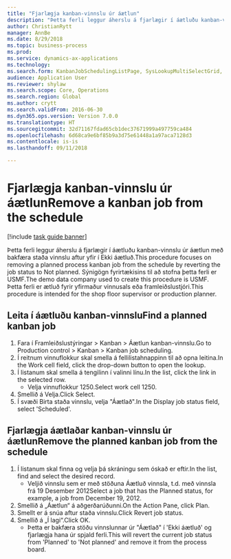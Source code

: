 ```yaml
--- 
title: "Fjarlægja kanban-vinnslu úr áætlun"
description: "Þetta ferli leggur áherslu á fjarlægir í áætluðu kanban-vinnslu úr áætlun með bakfæra staða vinnslu aftur yfir í Ekki áætluð."
author: ChristianRytt
manager: AnnBe
ms.date: 8/29/2018
ms.topic: business-process
ms.prod: 
ms.service: dynamics-ax-applications
ms.technology: 
ms.search.form: KanbanJobSchedulingListPage, SysLookupMultiSelectGrid, KanbanJobStatusUpdate
audience: Application User
ms.reviewer: shylaw
ms.search.scope: Core, Operations
ms.search.region: Global
ms.author: crytt
ms.search.validFrom: 2016-06-30
ms.dyn365.ops.version: Version 7.0.0
ms.translationtype: HT
ms.sourcegitcommit: 32d71167fdad65cb1dec37671999a497759ca484
ms.openlocfilehash: 6d68ca9e6bf85b9a3d75e61448a1a97aca7128d3
ms.contentlocale: is-is
ms.lasthandoff: 09/11/2018

---
```

# <a name="remove-a-kanban-job-from-the-schedule"></a><span data-ttu-id="fbaaf-103">Fjarlægja kanban-vinnslu úr áætlun</span><span class="sxs-lookup"><span data-stu-id="fbaaf-103">Remove a kanban job from the schedule</span></span>

[!include [task guide banner](../../includes/task-guide-banner.md)]

<span data-ttu-id="fbaaf-104">Þetta ferli leggur áherslu á fjarlægir í áætluðu kanban-vinnslu úr áætlun með bakfæra staða vinnslu aftur yfir í Ekki áætluð.</span><span class="sxs-lookup"><span data-stu-id="fbaaf-104">This procedure focuses on removing a planned process kanban job from the schedule by reverting the job status to Not planned.</span></span> <span data-ttu-id="fbaaf-105">Sýnigögn fyrirtækisins til að stofna þetta ferli er USMF.</span><span class="sxs-lookup"><span data-stu-id="fbaaf-105">The demo data company used to create this procedure is USMF.</span></span> <span data-ttu-id="fbaaf-106">Þetta ferli er ætluð fyrir yfirmaður vinnusals eða framleiðslustjóri.</span><span class="sxs-lookup"><span data-stu-id="fbaaf-106">This procedure is intended for the shop floor supervisor or production planner.</span></span>


## <a name="find-a-planned-kanban-job"></a><span data-ttu-id="fbaaf-107">Leita í áætluðu kanban-vinnslu</span><span class="sxs-lookup"><span data-stu-id="fbaaf-107">Find a planned kanban job</span></span>
1. <span data-ttu-id="fbaaf-108">Fara í Framleiðslustýringar > Kanban > Áætlun kanban-vinnslu.</span><span class="sxs-lookup"><span data-stu-id="fbaaf-108">Go to Production control > Kanban > Kanban job scheduling.</span></span>
2. <span data-ttu-id="fbaaf-109">Í reitnum vinnuflokkur skal smella á fellilistahnappinn til að opna leitina.</span><span class="sxs-lookup"><span data-stu-id="fbaaf-109">In the Work cell field, click the drop-down button to open the lookup.</span></span>
3. <span data-ttu-id="fbaaf-110">Í listanum skal smella á tengilinn í valinni línu.</span><span class="sxs-lookup"><span data-stu-id="fbaaf-110">In the list, click the link in the selected row.</span></span>
    * <span data-ttu-id="fbaaf-111">Velja vinnuflokkur 1250.</span><span class="sxs-lookup"><span data-stu-id="fbaaf-111">Select work cell 1250.</span></span>  
4. <span data-ttu-id="fbaaf-112">Smellið á Velja.</span><span class="sxs-lookup"><span data-stu-id="fbaaf-112">Click Select.</span></span>
5. <span data-ttu-id="fbaaf-113">Í svæði Birta staða vinnslu, velja "Áætlað".</span><span class="sxs-lookup"><span data-stu-id="fbaaf-113">In the Display job status field, select 'Scheduled'.</span></span>

## <a name="remove-the-planned-kanban-job-from-the-schedule"></a><span data-ttu-id="fbaaf-114">Fjarlægja áætlaðar kanban-vinnslu úr áætlun</span><span class="sxs-lookup"><span data-stu-id="fbaaf-114">Remove the planned kanban job from the schedule</span></span>
1. <span data-ttu-id="fbaaf-115">Í listanum skal finna og velja þá skráningu sem óskað er eftir.</span><span class="sxs-lookup"><span data-stu-id="fbaaf-115">In the list, find and select the desired record.</span></span>
    * <span data-ttu-id="fbaaf-116">Veljið vinnslu sem er með stöðuna Áætluð vinnsla, t.d. með vinnsla frá 19 Desember 2012</span><span class="sxs-lookup"><span data-stu-id="fbaaf-116">Select a job that has the Planned status, for example, a job from December 19, 2012.</span></span>  
2. <span data-ttu-id="fbaaf-117">Smellið á „Áætlun“ á aðgerðarúðunni.</span><span class="sxs-lookup"><span data-stu-id="fbaaf-117">On the Action Pane, click Plan.</span></span>
3. <span data-ttu-id="fbaaf-118">Smellt er á snúa aftur staða vinnslu.</span><span class="sxs-lookup"><span data-stu-id="fbaaf-118">Click Revert job status.</span></span>
4. <span data-ttu-id="fbaaf-119">Smellið á „Í lagi“.</span><span class="sxs-lookup"><span data-stu-id="fbaaf-119">Click OK.</span></span>
    * <span data-ttu-id="fbaaf-120">Þetta er bakfæra stöðu vinnslunnar úr "Áætlað" í 'Ekki áætluð' og fjarlægja hana úr spjald ferli.</span><span class="sxs-lookup"><span data-stu-id="fbaaf-120">This will revert the current job status from 'Planned' to 'Not planned' and remove it from the process board.</span></span>   


